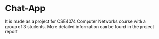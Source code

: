 # Chat-App
It is made as a project for CSE4074 Computer Networks course with a group of 3 students.
More detailed information can be found in the project report.
